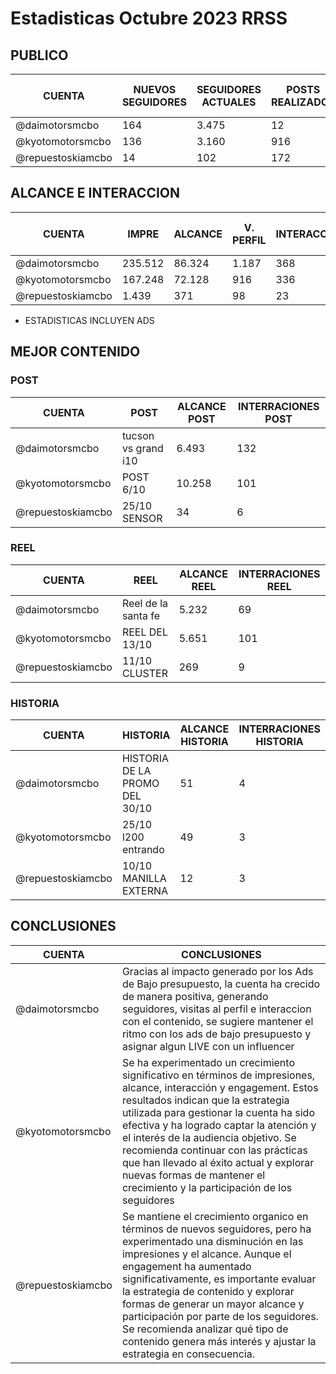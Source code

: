 # Estadisticas Octubre 2023 RRSS

## PUBLICO

| CUENTA | NUEVOS SEGUIDORES | SEGUIDORES ACTUALES | POSTS REALIZADOS | REEL REALIZADOS | HISTORIAS REALIZADAS | CONTENIDO MES ANTERIOR | 
| --- | --- | --- | --- | --- | --- | --- |
| @daimotorsmcbo | 164 | 3.475 | 12 | 2 | 48 | 53 |
| @kyotomotorsmcbo | 136 | 3.160 | 916 | 9 | 2 | 35 | 44 |
| @repuestoskiamcbo | 14 | 102 | 172 | 7 | 3 | 26 | 49 |



## ALCANCE E INTERACCION
| CUENTA | IMPRE | ALCANCE | V. PERFIL | INTERACCION | ENGAGEMENT | IMPRE M/A | ALCANCE M/A | V. PERFIL M/A | INTERACCION M/A | ENGAGEMENT M/A |
| --- | --- | --- | --- | --- | --- | --- | --- | --- | --- | --- |
| @daimotorsmcbo | 235.512 | 86.324 | 1.187 | 368 | 30.18% | 16.979 | 513 | 6.093 | 146 | 10.81% |
| @kyotomotorsmcbo | 167.248 | 72.128 | 916 | 336 | 17.35% | 9.935 | 3.126 | 333 | 58 | 12.5% |
| @repuestoskiamcbo | 1.439 | 371 | 98 | 23 | 32.61% | 2.572 | 1.410 | 172 | 18 | 13.48% |


* ESTADISTICAS INCLUYEN ADS

## MEJOR CONTENIDO

### POST

| CUENTA | POST | ALCANCE POST | INTERRACIONES POST | 
| --- | --- | --- | --- |
| @daimotorsmcbo | tucson vs grand i10 | 6.493 | 132 |
| @kyotomotorsmcbo | POST 6/10 | 10.258 | 101 |
| @repuestoskiamcbo | 25/10 SENSOR | 34 | 6 |

[^1]: ESTADISTICA CON ERROR POR PARTE DE IG

### REEL
| CUENTA | REEL | ALCANCE REEL | INTERRACIONES REEL |
| --- | --- | --- | --- |
| @daimotorsmcbo | Reel de la santa fe | 5.232 | 69 |
| @kyotomotorsmcbo | REEL DEL 13/10 | 5.651 | 101 |
| @repuestoskiamcbo | 11/10 CLUSTER | 269 | 9 |

### HISTORIA
| CUENTA | HISTORIA | ALCANCE HISTORIA | INTERRACIONES HISTORIA |
| --- | --- | --- | --- |
| @daimotorsmcbo | HISTORIA DE LA PROMO DEL 30/10 | 51 | 4 |
| @kyotomotorsmcbo | 25/10 l200 entrando | 49 | 3 |
| @repuestoskiamcbo | 10/10 MANILLA EXTERNA | 12 | 3 |




## CONCLUSIONES

| CUENTA | CONCLUSIONES |
| --- | --- |
| @daimotorsmcbo | Gracias al impacto generado por los Ads de Bajo presupuesto, la cuenta ha crecido de manera positiva, generando seguidores, visitas al perfil e interaccion con el contenido, se sugiere mantener el ritmo con los ads de bajo presupuesto y asignar algun LIVE con un influencer  |
| @kyotomotorsmcbo | Se ha experimentado un crecimiento significativo en términos de impresiones, alcance, interacción y engagement. Estos resultados indican que la estrategia utilizada para gestionar la cuenta ha sido efectiva y ha logrado captar la atención y el interés de la audiencia objetivo. Se recomienda continuar con las prácticas que han llevado al éxito actual y explorar nuevas formas de mantener el crecimiento y la participación de los seguidores |
| @repuestoskiamcbo | Se mantiene el crecimiento organico en términos de nuevos seguidores, pero ha experimentado una disminución en las impresiones y el alcance. Aunque el engagement ha aumentado significativamente, es importante evaluar la estrategia de contenido y explorar formas de generar un mayor alcance y participación por parte de los seguidores. Se recomienda analizar qué tipo de contenido genera más interés y ajustar la estrategia en consecuencia. |





